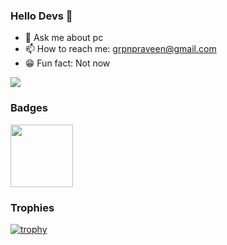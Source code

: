 ### Hello Devs 👋
- 💬 Ask me about pc
- 📫 How to reach me: grpnpraveen@gmail.com
- 😁 Fun fact: Not now


<img src="https://github-readme-stats.vercel.app/api?username=grpnpraveen&&show_icons=true&title_color=EB7400&icon_color=EB7400&text_color=daf7dc&bg_color=151515">

### Badges
<a href="https://dev.to/badge/hacktoberfest-2020" target="_blank">
<img src="https://res.cloudinary.com/practicaldev/image/fetch/s--ipK3ZYfm--/c_limit,f_auto,fl_progressive,q_80,w_375/https://dev-to-uploads.s3.amazonaws.com/uploads/badge/badge_image/80/hacktoberfest2020-badge_2.png" width=100>
</a>

### Trophies
[![trophy](https://github-profile-trophy.vercel.app/?username=grpnpraveen)](https://github.com/ryo-ma/github-profile-trophy)
 
